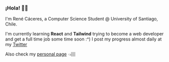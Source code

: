 ### ¡Hola! 👋🏽

I'm René Cáceres, a Computer Science Student @ University of Santiago, Chile.

I'm currently learning **React** and **Tailwind** trying to become a web developer and get a full time job some time soon :^) 
I post my progress almost daily at my [Twitter](https://twitter.com/byebyerene) 

Also check my [personal page](https://caceresrene.github.io/) 👈🏽
